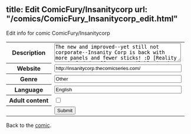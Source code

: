 title: Edit ComicFury/Insanitycorp
url: "/comics/ComicFury_Insanitycorp_edit.html"
---
Edit info for comic ComicFury/Insanitycorp

<form name="comic" action="http://gaepostmail.appspot.com/comic/" method="post">
<table class="comicinfo">
<tr>
<th>Description</th><td><textarea name="description" cols="40" rows="3">The new and improved--yet still not corporate--Insanity Corp is back with more panels and fewer sticks! :D [Reality not included, offer not available in the Neptunian quadrant, see inside for details.]</textarea></td>
</tr>
<tr>
<th>Website</th><td><input type="text" name="url" value="http://insanitycorp.thecomicseries.com/" size="40"/></td>
</tr>
<tr>
<th>Genre</th><td><input type="text" name="genre" value="Other" size="40"/></td>
</tr>
<tr>
<th>Language</th><td><input type="text" name="language" value="English" size="40"/></td>
</tr>
<tr>
<th>Adult content</th><td><input type="checkbox" name="adult" value="adult" /></td>
</tr>
<tr>
<th></th><td>
<input type="hidden" name="comic" value="ComicFury_Insanitycorp" />
<input type="submit" name="submit" value="Submit" />
</td>
</tr>
</table>
</form>

Back to the [comic](ComicFury_Insanitycorp.html).
